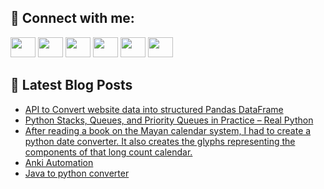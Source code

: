 ## 🔎 Connect with me:
[<img height="32" width="40" src="https://cdn.jsdelivr.net/npm/simple-icons@v5/icons/telegram.svg" />](https://t.me/bullbesh)
[<img height="32" width="40" src="https://cdn.jsdelivr.net/npm/simple-icons@v5/icons/vk.svg" />](https://vk.com/bullbesh)
[<img height="32" width="40" src="https://cdn.jsdelivr.net/npm/simple-icons@v5/icons/twitter.svg" />](https://twitter.com/bullbesh1)
[<img height="32" width="40" src="https://cdn.jsdelivr.net/npm/simple-icons@v5/icons/instagram.svg" />](https://www.instagram.com/bullbesh)
[<img height="32" width="40" src="https://cdn.jsdelivr.net/npm/simple-icons@v5/icons/reddit.svg" />](https://www.reddit.com/user/bullbesh)
[<img height="32" width="40" src="https://cdn.jsdelivr.net/npm/simple-icons@v5/icons/youtube.svg" />](https://www.youtube.com/channel/UCtfjRs6uzgq5mfm8S06WTcg)

## 📕 Latest Blog Posts
<!-- BLOG-POST-LIST:START -->
- [API to Convert website data into structured Pandas DataFrame](https://www.reddit.com/r/Python/comments/vpti1z/api_to_convert_website_data_into_structured/)
- [Python Stacks, Queues, and Priority Queues in Practice – Real Python](https://www.reddit.com/r/Python/comments/vpth4w/python_stacks_queues_and_priority_queues_in/)
- [After reading a book on the Mayan calendar system, I had to create a python date converter. It also creates the glyphs representing the components of that long count calendar.](https://www.reddit.com/r/Python/comments/vptf6m/after_reading_a_book_on_the_mayan_calendar_system/)
- [Anki Automation](https://www.reddit.com/r/Python/comments/vps2s2/anki_automation/)
- [Java to python converter](https://www.reddit.com/r/Python/comments/vprz5q/java_to_python_converter/)
<!-- BLOG-POST-LIST:END -->
